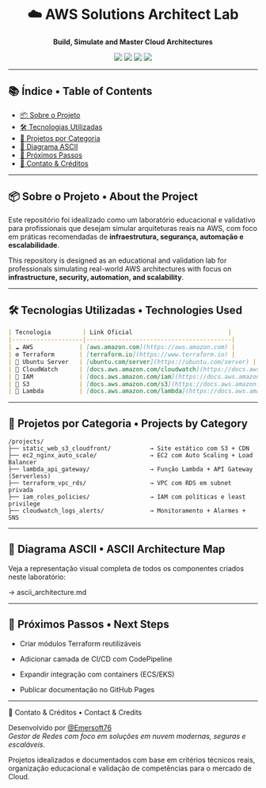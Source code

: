 <h1 align="center">☁️ AWS Solutions Architect Lab</h1>
<p align="center"><strong>Build, Simulate and Master Cloud Architectures</strong></p>

<p align="center">
  <img src="https://img.shields.io/badge/AWS-Cloud-orange?logo=amazonaws&style=for-the-badge" />
  <img src="https://img.shields.io/badge/Terraform-IaC-7B42BC?logo=terraform&style=for-the-badge" />
  <img src="https://img.shields.io/badge/Linux-Ubuntu-4EAA25?logo=ubuntu&style=for-the-badge" />
  <img src="https://img.shields.io/badge/Solutions-Architect-green?style=for-the-badge" />
</p>

---

## 📚 Índice • Table of Contents

- [📦 Sobre o Projeto](#-sobre-o-projeto--about-the-project)
- [🛠️ Tecnologias Utilizadas](#-tecnologias-utilizadas--technologies-used)
- [🚧 Projetos por Categoria](#-projetos-por-categoria--projects)
- [🧭 Diagrama ASCII](#-diagrama-ascii--ascii-diagram)
- [🧠 Próximos Passos](#-próximos-passos--next-steps)
- [🤝 Contato & Créditos](#-contato--créditos)

---

## 📦 Sobre o Projeto • About the Project

Este repositório foi idealizado como um laboratório educacional e validativo para profissionais que desejam simular arquiteturas reais na AWS, com foco em práticas recomendadas de **infraestrutura, segurança, automação e escalabilidade**.

This repository is designed as an educational and validation lab for professionals simulating real-world AWS architectures with focus on **infrastructure, security, automation, and scalability**.

---

## 🛠️ Tecnologias Utilizadas • Technologies Used

```markdown
| Tecnologia         | Link Oficial                           |
|--------------------|-----------------------------------------|
| ☁️ AWS             | [aws.amazon.com](https://aws.amazon.com) |
| ⚙️ Terraform       | [terraform.io](https://www.terraform.io) |
| 🐧 Ubuntu Server   | [ubuntu.com/server](https://ubuntu.com/server) |
| 📡 CloudWatch      | [docs.aws.amazon.com/cloudwatch](https://docs.aws.amazon.com/cloudwatch) |
| 📘 IAM             | [docs.aws.amazon.com/iam](https://docs.aws.amazon.com/iam) |
| 📂 S3              | [docs.aws.amazon.com/s3](https://docs.aws.amazon.com/s3) |
| 🚀 Lambda          | [docs.aws.amazon.com/lambda](https://docs.aws.amazon.com/lambda) |
```
---

## 🚧 Projetos por Categoria • Projects by Category
```
/projects/
├── static_web_s3_cloudfront/           → Site estático com S3 + CDN
├── ec2_nginx_auto_scale/               → EC2 com Auto Scaling + Load Balancer
├── lambda_api_gateway/                 → Função Lambda + API Gateway (Serverless)
├── terraform_vpc_rds/                  → VPC com RDS em subnet privada
├── iam_roles_policies/                 → IAM com políticas e least privilege
├── cloudwatch_logs_alerts/             → Monitoramento + Alarmes + SNS
```
---

## 🧭 Diagrama ASCII • ASCII Architecture Map

Veja a representação visual completa de todos os componentes criados neste laboratório:

→ ascii_architecture.md

---

## 🧠 Próximos Passos • Next Steps

* Criar módulos Terraform reutilizáveis

* Adicionar camada de CI/CD com CodePipeline

* Expandir integração com containers (ECS/EKS)

* Publicar documentação no GitHub Pages

---

🤝 Contato & Créditos • Contact & Credits

Desenvolvido por [@Emersoft76](https://github.com/Emersoft76)  
_Gestor de Redes com foco em soluções em nuvem modernas, seguras e escaláveis._

Projetos idealizados e documentados com base em critérios técnicos reais, organização educacional e validação de competências para o mercado de Cloud.
